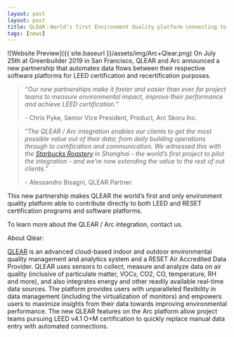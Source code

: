 ```yaml
---
layout: post
layout: post
title: QLEAR：World’s first Environment Quality platform connecting to both LEED and RESET. 
tags: [news]
---
```


![Website Preview]({{ site.baseurl }}/assets/img/Arc+Qlear.png)
On July 25th at Greenbuilder 2019 in San Francisco, QLEAR and Arc announced a new partnership that automates data flows between their respective software platforms for LEED certification and recertification purposes.

> _“Our new partnerships make it faster and easier than ever for project teams to measure environmental impact, improve their performance and achieve LEED certification.”_ 
>
> \- Chris Pyke, Senior Vice President, Product, Arc Skoru Inc.

> _“The QLEAR / Arc integration enables our clients to get the most possible value out of their data; from daily building operations through to certification and communication. We witnessed this with the [Starbucks Roastery](https://www.reset.build/projects/142) in Shanghai - the world’s first project to pilot the integration - and we’re now extending the value to the rest of out clients.”_
>
> \- Alessandro Bisagni, QLEAR Partner.

This new partnership makes QLEAR the world’s first and only environment quality platform able to contribute directly to both LEED and RESET certification programs and software platforms.

To learn more about the QLEAR / Arc integration, contact us.

About Qlear:

[QLEAR](https://qlear.io) is an advanced cloud-based indoor and outdoor environmental quality management and analytics system and a RESET Air Accredited Data Provider. QLEAR uses sensors to collect, measure and analyze data on air quality (inclusive of particulate matter, VOCs, CO2, CO, temperature, RH and more), and also integrates energy and other readily available real-time data sources. The platform provides users with unparalleled flexibility in data management (including the virtualization of monitors) and empowers users to maximize insights from their data towards improving environmental performance.
The new QLEAR features on the Arc platform allow project teams pursuing LEED v4.1 O+M certification to quickly replace manual data entry with automated connections.
